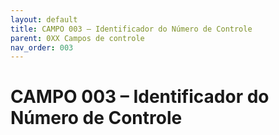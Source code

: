 ```yaml
---
layout: default
title: CAMPO 003 – Identificador do Número de Controle
parent: 0XX Campos de controle
nav_order: 003
---
```


# CAMPO 003 – Identificador do Número de Controle
